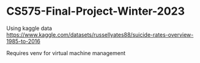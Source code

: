 # CS575-Final-Project-Winter-2023

Using kaggle data https://www.kaggle.com/datasets/russellyates88/suicide-rates-overview-1985-to-2016

Requires venv for virtual machine management